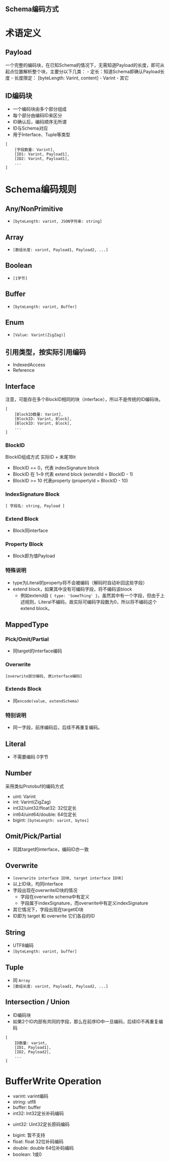 Schema编码方式
---

# 术语定义

## Payload
一个完整的编码块，在已知Schema的情况下，无需知道Payload的长度，即可从起点位置解析整个块，主要分以下几类：
    - 定长：知道Schema即确认Payload长度
    - 长度限定： [byteLength: Varint, content]
    - Varint
    - 其它

## ID编码块
- 一个编码块由多个部分组成
- 每个部分由编码ID来区分
- ID确认后，编码顺序无所谓
- ID与Schema对应
- 用于Interface、Tuple等类型
```
[
    [字段数量: Varint],
    [ID1: Varint, Payload1],
    [ID2: Varint, Payload1],
    ...
]
```

# Schema编码规则

## Any/NonPrimitive
- `[byteLength: varint, JSON字符串: string]`

## Array
- `[数组长度: varint, Payload1, Payload2, ...]`

## Boolean
- `[1字节]`

## Buffer
- `[byteLength: varint, Buffer]`

## Enum
- `[Value: Varint(ZigZag)]`

## 引用类型，按实际引用编码
- IndexedAccess
- Reference

## Interface
注意，可能存在多个BlockID相同的块（interface），所以不是传统的ID编码块。
```
[
    [BlockID数量: Varint],
    [BlockID: Varint, Block],
    [BlockID: Varint, Block],
    ...
]
```

### BlockID
BlockID组成方式 实际ID + 末尾1Bit
- BlockID == 0，代表 indexSignature block
- BlockID 在 1~9 代表 extend block (extendId = BlockID - 1)
- BlockID >= 10 代表property (propertyId = BlockID - 10)

### IndexSignature Block
```
[ 字段名: string, Payload ]
```

### Extend Block
- Block同interface

### Property Block
- Block即为值Payload

### 特殊说明
- type为Literal的property将不会被编码（解码时自动补回这些字段）
- extend block，如果其中没有可编码字段，将不编码该block
    - 例如extend自 `{ type: 'SomeThing' }`，虽然其中有一个字段，但由于上述规则，Literal不编码，故实际可编码字段数为0，所以将不编码这个extend block。

## MappedType
### Pick/Omit/Partial
- 同target的interface编码

### Overwrite
```
[overwrite部分编码, 原interface编码]
```

### Extends Block
- 同`encode(value, extendSchema)`

### 特别说明
- 同一字段，前序编码后，后续不再重复编码。

## Literal
- 不需要编码 0字节

## Number
采用类似Protobuf的编码方式
- uint: Varint
- int: Varint(ZigZag)
- int32/uint32/float32: 32位定长
- int64/uint64/double: 64位定长
- bigint: `[byteLength: varint, bytes]`

## Omit/Pick/Partial
- 同其target的interface，编码ID亦一致

## Overwrite
- `[overwrite interface ID块, target interface ID块]`
- 以上ID块，均同interface
- 字段出现在overwriteID块的情况
    - 字段在overwrite schema中有定义
    - 字段属于indexSignature，而overwrite中有定义indexSignature
- 其它情况下，字段出现在targetID块
- ID即为 target 和 overwrite 它们各自的ID

## String
- UTF8编码
- `[byteLength: varint, buffer]`

## Tuple
- 同 `Array`
- `[数组长度: varint, Payload1, Payload2, ...]`

## Intersection / Union
- ID编码块
- 如果2个ID内部有共同的字段，那么在前序ID中一旦编码，后续ID不再重复编码
```
[
    ID数量: varint,
    [ID1, Payload1],
    [ID2, Payload2],
    ...
]
```

# BufferWrite Operation

- varint: varint编码
- string: utf8
- buffer: buffer
- int32: Int32定长补码编码
<!-- - int64: Int64定长补码编码 -->
- uint32: Uint32定长原码编码
<!-- - uint64: Uint64定长原码编码 -->
- bigint: 暂不支持
- float: float 32位补码编码
- double: double 64位补码编码
- boolean: 1或0